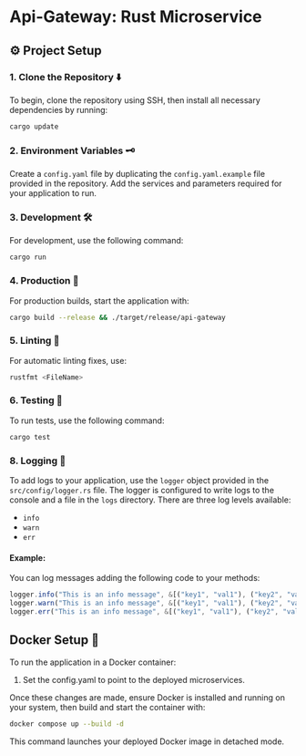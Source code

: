 # Api-Gateway: Rust Microservice

## ⚙️ Project Setup

### 1. Clone the Repository ⬇️

To begin, clone the repository using SSH, then install all necessary dependencies by running:

```bash
cargo update
```

### 2. Environment Variables 🗝️

Create a `config.yaml` file by duplicating the `config.yaml.example` file provided in the repository. Add the services and parameters required for your application to run.

### 3. Development 🛠️

For development, use the following command:

```bash
cargo run
```

### 4. Production 🚀

For production builds, start the application with:

```bash
cargo build --release && ./target/release/api-gateway
```

### 5. Linting 🧹

For automatic linting fixes, use:

```bash
rustfmt <FileName>
```

### 6. Testing 🧪

To run tests, use the following command:

```bash
cargo test
```

### 8. Logging 📝

To add logs to your application, use the `logger` object provided in the `src/config/logger.rs` file. The logger is configured to write logs to the console and a file in the `logs` directory. There are three log levels available:
- `info`
- `warn`
- `err`

#### Example:
You can log messages adding the following code to your methods:

```javascript
logger.info("This is an info message", &[("key1", "val1"), ("key2", "val2")]);
logger.warn("This is an info message", &[("key1", "val1"), ("key2", "val2")]);
logger.err("This is an info message", &[("key1", "val1"), ("key2", "val2")]);
```

## Docker Setup 🐳

To run the application in a Docker container:

1. Set the config.yaml to point to the deployed microservices.

Once these changes are made, ensure Docker is installed and running on your system, then build and start the container with:

```bash
docker compose up --build -d
```

This command launches your deployed Docker image in detached mode.
